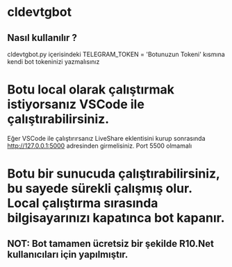 # cldevtgbot

## Nasıl kullanılır ?

cldevtgbot.py içerisindeki TELEGRAM_TOKEN = 'Botunuzun Tokeni' kısmına kendi bot tokeninizi yazmalısınız

# Botu local olarak çalıştırmak istiyorsanız VSCode ile çalıştırabilirsiniz. 
Eğer VSCode ile çalıştırırsanız LiveShare eklentisini kurup sonrasında http://127.0.0.1:5000 adresinden girmelisiniz. Port 5500 olmamalı

# Botu bir sunucuda çalıştırabilirsiniz, bu sayede sürekli çalışmış olur. Local çalıştırma sırasında bilgisayarınızı kapatınca bot kapanır. 

## NOT: Bot tamamen ücretsiz bir şekilde R10.Net kullanıcıları için yapılmıştır.

